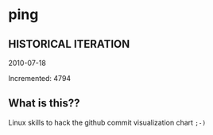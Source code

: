 # ping

## HISTORICAL ITERATION
2010-07-18

Incremented: 4794

## What is this?? 
Linux skills to hack the github commit visualization chart `;-)`
